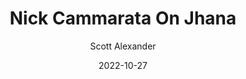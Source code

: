 ---
layout: podcast
title: "Nick Cammarata On Jhana"
author: Scott Alexander
description: https://astralcodexten.substack.com/p/nick-cammarata-on-jhana
date: 2022-10-27
length: 879083
duration: 220
guid: nick-cammarata-on-jhana
---